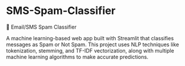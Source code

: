 # SMS-Spam-Classifier

📧 Email/SMS Spam Classifier

A machine learning-based web app built with Streamlit that classifies messages as Spam or Not Spam. This project uses NLP techniques like tokenization, stemming, and TF-IDF vectorization, along with multiple machine learning algorithms to make accurate predictions.
